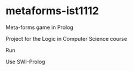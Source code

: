 # metaforms-ist1112

Meta-forms game in Prolog

Project for the Logic in Computer Science course

Run

Use SWI-Prolog
